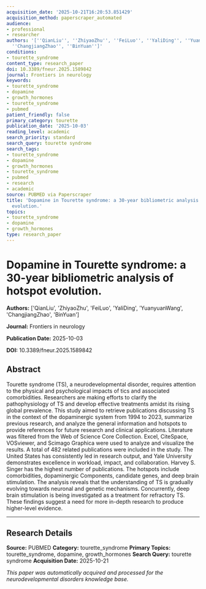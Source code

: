 ```yaml
---
acquisition_date: '2025-10-21T16:20:53.851429'
acquisition_method: paperscraper_automated
audience:
- professional
- researcher
authors: '[''QianLiu'', ''ZhiyaoZhu'', ''FeiLuo'', ''YaliDing'', ''YuanyuanWang'',
  ''ChangjiangZhao'', ''BinYuan'']'
conditions:
- tourette_syndrome
content_type: research_paper
doi: 10.3389/fneur.2025.1589842
journal: Frontiers in neurology
keywords:
- tourette_syndrome
- dopamine
- growth_hormones
- tourette_syndrome
- pubmed
patient_friendly: false
primary_category: tourette
publication_date: '2025-10-03'
reading_level: academic
search_priority: standard
search_query: tourette syndrome
search_tags:
- tourette_syndrome
- dopamine
- growth_hormones
- tourette_syndrome
- pubmed
- research
- academic
source: PUBMED via Paperscraper
title: 'Dopamine in Tourette syndrome: a 30-year bibliometric analysis of hotspot
  evolution.'
topics:
- tourette_syndrome
- dopamine
- growth_hormones
type: research_paper
---
```


# Dopamine in Tourette syndrome: a 30-year bibliometric analysis of hotspot evolution.

**Authors:** ['QianLiu', 'ZhiyaoZhu', 'FeiLuo', 'YaliDing', 'YuanyuanWang', 'ChangjiangZhao', 'BinYuan']

**Journal:** Frontiers in neurology

**Publication Date:** 2025-10-03

**DOI:** 10.3389/fneur.2025.1589842

## Abstract

Tourette syndrome (TS), a neurodevelopmental disorder, requires attention to the physical and psychological impacts of tics and associated comorbidities. Researchers are making efforts to clarify the pathophysiology of TS and develop effective treatments amidst its rising global prevalence. This study aimed to retrieve publications discussing TS in the context of the dopaminergic system from 1994 to 2023, summarize previous research, and analyze the general information and hotspots to provide references for future research and clinical applications. Literature was filtered from the Web of Science Core Collection. Excel, CiteSpace, VOSviewer, and Scimago Graphica were used to analyze and visualize the results. A total of 482 related publications were included in the study. The United States has consistently led in research output, and Yale University demonstrates excellence in workload, impact, and collaboration. Harvey S. Singer has the highest number of publications. The hotspots include comorbidities, dopaminergic Components, candidate genes, and deep brain stimulation. The analysis reveals that the understanding of TS is gradually evolving towards neuronal and genetic mechanisms. Concurrently, deep brain stimulation is being investigated as a treatment for refractory TS. These findings suggest a need for more in-depth research to produce higher-level evidence.

---

## Research Details

**Source:** PUBMED
**Category:** tourette_syndrome
**Primary Topics:** tourette_syndrome, dopamine, growth_hormones
**Search Query:** tourette syndrome
**Acquisition Date:** 2025-10-21

*This paper was automatically acquired and processed for the neurodevelopmental disorders knowledge base.*
